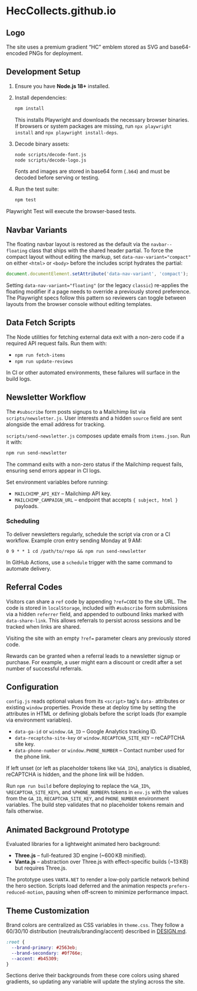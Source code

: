 # HecCollects.github.io

## Logo

The site uses a premium gradient “HC” emblem stored as SVG and base64-encoded PNGs for deployment.

## Development Setup

1. Ensure you have **Node.js 18+** installed.

2. Install dependencies:

   ```bash
   npm install
   ```

   This installs Playwright and downloads the necessary browser binaries.
    If browsers or system packages are missing, run `npx playwright install` and `npx playwright install-deps`.

3. Decode binary assets:

   ```bash
   node scripts/decode-font.js
   node scripts/decode-logo.js
   ```

   Fonts and images are stored in base64 form (`.b64`) and must be decoded before serving or testing.

4. Run the test suite:

   ```bash
   npm test
   ```

Playwright Test will execute the browser-based tests.

## Navbar Variants

The floating navbar layout is restored as the default via the `navbar--floating` class that ships with the shared header partial.
To force the compact layout without editing the markup, set `data-nav-variant="compact"` on either `<html>` or `<body>` before the includes script hydrates the partial:

```js
document.documentElement.setAttribute('data-nav-variant', 'compact');
```

Setting `data-nav-variant="floating"` (or the legacy `classic`) re-applies the floating modifier if a page needs to override a previously stored preference.
The Playwright specs follow this pattern so reviewers can toggle between layouts from the browser console without editing templates.

## Data Fetch Scripts

The Node utilities for fetching external data exit with a non-zero code if a required API request fails. Run them with:

- `npm run fetch-items`
- `npm run update-reviews`

In CI or other automated environments, these failures will surface in the build logs.

## Newsletter Workflow

The `#subscribe` form posts signups to a Mailchimp list via `scripts/newsletter.js`.
User interests and a hidden `source` field are sent alongside the email address for tracking.

`scripts/send-newsletter.js` composes update emails from `items.json`.
Run it with:

```bash
npm run send-newsletter
```

The command exits with a non-zero status if the Mailchimp request fails, ensuring send errors appear in CI logs.

Set environment variables before running:

- `MAILCHIMP_API_KEY` – Mailchimp API key.
- `MAILCHIMP_CAMPAIGN_URL` – endpoint that accepts `{ subject, html }` payloads.

### Scheduling

To deliver newsletters regularly, schedule the script via cron or a CI workflow.
Example cron entry sending Monday at 9 AM:

```
0 9 * * 1 cd /path/to/repo && npm run send-newsletter
```

In GitHub Actions, use a `schedule` trigger with the same command to automate delivery.

## Referral Codes

Visitors can share a `ref` code by appending `?ref=CODE` to the site URL. The code is stored in `localStorage`, included with `#subscribe` form submissions via a hidden `referrer` field, and appended to outbound links marked with `data-share-link`. This allows referrals to persist across sessions and be tracked when links are shared.

Visiting the site with an empty `?ref=` parameter clears any previously stored code.

Rewards can be granted when a referral leads to a newsletter signup or purchase. For example, a user might earn a discount or credit after a set number of successful referrals.

## Configuration

`config.js` reads optional values from its `<script>` tag's `data-` attributes or existing `window` properties.
Provide these at deploy time by setting the attributes in HTML or defining globals before the script loads (for example via environment variables).

- `data-ga-id` or `window.GA_ID` – Google Analytics tracking ID.
- `data-recaptcha-site-key` or `window.RECAPTCHA_SITE_KEY` – reCAPTCHA site key.
- `data-phone-number` or `window.PHONE_NUMBER` – Contact number used for the phone link.

If left unset (or left as placeholder tokens like `%GA_ID%`), analytics is disabled, reCAPTCHA is hidden, and the phone link will be hidden.

Run `npm run build` before deploying to replace the `%GA_ID%`, `%RECAPTCHA_SITE_KEY%`, and `%PHONE_NUMBER%` tokens in `env.js` with the
values from the `GA_ID`, `RECAPTCHA_SITE_KEY`, and `PHONE_NUMBER` environment variables. The build step validates that no
placeholder tokens remain and fails otherwise.

## Animated Background Prototype

Evaluated libraries for a lightweight animated hero background:

- **Three.js** – full-featured 3D engine (~600 KB minified).
- **Vanta.js** – abstraction over Three.js with effect-specific builds (~13 KB) but requires Three.js.

The prototype uses `VANTA.NET` to render a low-poly particle network behind the hero section. Scripts load deferred and the animation respects `prefers-reduced-motion`, pausing when off‑screen to minimize performance impact.


## Theme Customization

Brand colors are centralized as CSS variables in `theme.css`. They follow a 60/30/10 distribution (neutrals/branding/accent) described in [DESIGN.md](DESIGN.md).

```css
:root {
  --brand-primary: #2563eb;
  --brand-secondary: #0f766e;
  --accent: #b45309;
}
```

Sections derive their backgrounds from these core colors using shared gradients, so updating any variable will update the styling across the site.

